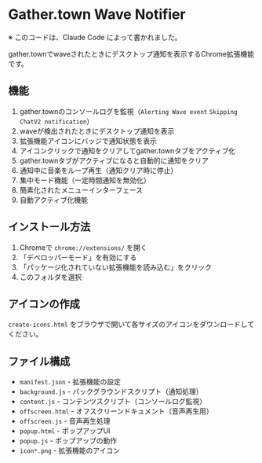 # Gather.town Wave Notifier

※ このコードは、Claude Code によって書かれました。

gather.townでwaveされたときにデスクトップ通知を表示するChrome拡張機能です。

## 機能

1. gather.townのコンソールログを監視（`Alerting Wave event` `Skipping ChatV2 notification`）
2. waveが検出されたときにデスクトップ通知を表示
3. 拡張機能アイコンにバッジで通知状態を表示
4. アイコンクリックで通知をクリアしてgather.townタブをアクティブ化
5. gather.townタブがアクティブになると自動的に通知をクリア
6. 通知中に音楽をループ再生（通知クリア時に停止）
7. 集中モード機能（一定時間通知を無効化）
8. 簡素化されたメニューインターフェース
9. 自動アクティブ化機能

## インストール方法

1. Chromeで `chrome://extensions/` を開く
2. 「デベロッパーモード」を有効にする
3. 「パッケージ化されていない拡張機能を読み込む」をクリック
4. このフォルダを選択

## アイコンの作成

`create-icons.html` をブラウザで開いて各サイズのアイコンをダウンロードしてください。

## ファイル構成

- `manifest.json` - 拡張機能の設定
- `background.js` - バックグラウンドスクリプト（通知処理）
- `content.js` - コンテンツスクリプト（コンソールログ監視）
- `offscreen.html` - オフスクリーンドキュメント（音声再生用）
- `offscreen.js` - 音声再生処理
- `popup.html` - ポップアップUI
- `popup.js` - ポップアップの動作
- `icon*.png` - 拡張機能のアイコン
